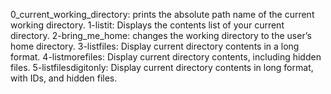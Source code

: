 0_current_working_directory: prints the absolute path name of the current working directory.
1-listit: Displays the contents list of your current directory.
2-bring_me_home: changes the working directory to the user’s home directory.
3-listfiles: Display current directory contents in a long format.
4-listmorefiles: Display current directory contents, including hidden files.
5-listfilesdigitonly: Display current directory contents in long format, with IDs, and hidden files.
